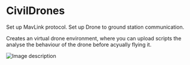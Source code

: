 # CivilDrones
Set up MavLink protocol. Set up Drone to ground station communication.

Creates an virtual drone environment, where you can upload scripts the analyse the behaviour of the drone before acyually flying it.


![Image description](A:/HSRW/WS2019/IP-Drone/images/ip2.png?raw=true "Title")
